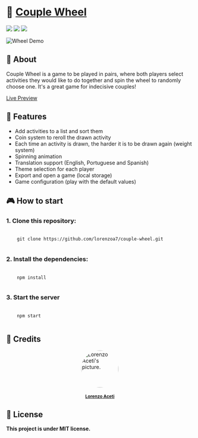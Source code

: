 # 💞 <a href="https://couple-wheel.vercel.app/">Couple Wheel</a></h1>



<div style="display: inline_block">
  <img src="https://img.shields.io/badge/javascript-%23323330.svg?style=for-the-badge&logo=javascript&logoColor=%23F7DF1E"/>
  <img src="https://img.shields.io/badge/react-%2320232a.svg?style=for-the-badge&logo=react&logoColor=%2361DAFB"/>
  <img src="https://img.shields.io/badge/tailwindcss-%2338B2AC.svg?style=for-the-badge&logo=tailwind-css&logoColor=white"/>
  
</div>

![Wheel Demo](https://github.com/lorenzoa7/couple-wheel/blob/master/src/assets/demo/demo_couplewheel.gif)


## 📑 About
<p>Couple Wheel is a game to be played in pairs, where both players select activities they would like to do together and spin the wheel to randomly choose one. It's a great game for indecisive couples!</p>


<a href="https://couple-wheel.vercel.app/">Live Preview</a>

## 🌟 Features

- Add activities to a list and sort them
- Coin system to reroll the drawn activity
- Each time an activity is drawn, the harder it is to be drawn again (weight system)
- Spinning animation
- Translation support (English, Portuguese and Spanish)
- Theme selection for each player
- Export and open a game (local storage)
- Game configuration (play with the default values)

## 🎮 How to start

### 1. Clone this repository:
<pre>
  <code>
    git clone https://github.com/lorenzoa7/couple-wheel.git
  </code>
</pre>

<h3>2. Install the dependencies:</h3>
<pre>
  <code>
    npm install
  </code>
</pre>

<h3>3. Start the server</h3>
<pre>
  <code>
    npm start
  </code>
</pre>

## 🔧 Credits
<a href="https://github.com/lorenzoa7" style='display: flex; flex-direction: column; align-items: center;'>
    <img style='border-radius: 50%; object-fit: cover;' src="https://media.discordapp.net/attachments/630201208270749696/1138261712332668988/foto_profissional_quadrada.jpg" width="100px;" height="100px;" alt="Lorenzo Aceti's picture."/><br>
    <sub>
        <b>Lorenzo Aceti</b>
    </sub>
</a>

## 📌 License
<b>This project is under MIT license.</b>
